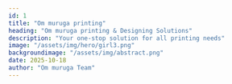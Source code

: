 ```yaml
---
id: 1
title: "Om muruga printing"
heading: "Om muruga printing & Designing Solutions"
description: "Your one-stop solution for all printing needs"
image: "/assets/img/hero/girl3.png"
backgroundimage: "/assets/img/abstract.png"
date: 2025-10-18
author: "Om muruga Team"
---
```

